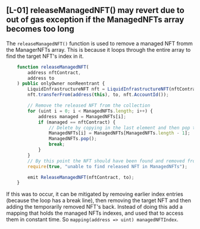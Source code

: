 ## [L-01] releaseManagedNFT() may revert due to out of gas exception if the ManagedNFTs array becomes too long

The `releaseManagedNFT()` function is used to remove a managed NFT fromm the ManagerNFTs array. This is because it loops through the 
entire array to find the target NFT's index in it.

```js
    function releaseManagedNFT(
        address nftContract,
        address to
    ) public onlyOwner nonReentrant {
        LiquidInfrastructureNFT nft = LiquidInfrastructureNFT(nftContract);
        nft.transferFrom(address(this), to, nft.AccountId());

        // Remove the released NFT from the collection
        for (uint i = 0; i < ManagedNFTs.length; i++) {
            address managed = ManagedNFTs[i];
            if (managed == nftContract) {
                // Delete by copying in the last element and then pop the end
                ManagedNFTs[i] = ManagedNFTs[ManagedNFTs.length - 1];
                ManagedNFTs.pop();
                break;
            }
        }
        // By this point the NFT should have been found and removed from ManagedNFTs
        require(true, "unable to find released NFT in ManagedNFTs");

        emit ReleaseManagedNFT(nftContract, to);
    }
```

If this was to occur, it can be mitigated by removing earlier index entries (because the loop has a break line), then removing the target NFT and then adding the temporarily removed NFT's back. Instead of doing this add a mapping that holds the managed NFTs indexes, and used that to access them in constant time. So `mapping(address => uint) managedNFTIndex`.